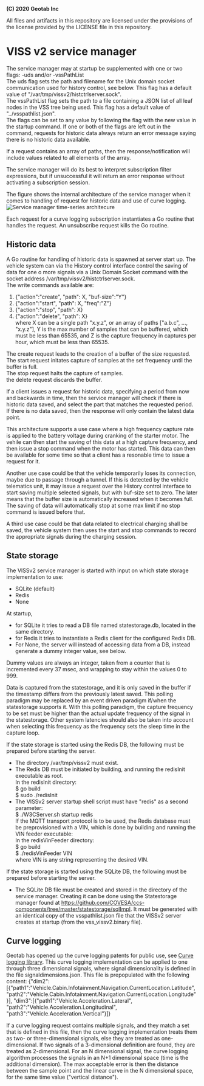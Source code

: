 **(C) 2020 Geotab Inc**<br>

All files and artifacts in this repository are licensed under the provisions of the license provided by the LICENSE file in this repository.

# VISS v2 service manager

The service manager may at startup be supplemented with one or two flags: -uds and/or -vssPathList<br>
The uds flag sets the path and filename for the Unix domain socket communication used for history control, see below. This flag has a default value of "/var/tmp/vissv2/histctrlserver.sock".<br>
The vssPathList flag sets the path to a file containing a JSON list of all leaf nodes in the VSS tree being used. This flag has a default value of "../vsspathlist.json".<br>
The flags can be set to any value by following the flag with the new value in the startup command.
If one or both of the flags are left out in the command, requests for historic data always return an error message saying there is no historic data available. 

If a request contains an array of paths, then the response/notification will include values related to all elements of the array. 

The service manager will do its best to interpret subscription filter expressions, but if unsuccessful it will return an error response without activating a subscription session.

The figure shows the internal architecture of the service manager when it comes to handling of request for historic data and use of curve logging.
![Service manager time-series architecure](servicemgr-timeseries-architecture.jpg)<br>

Each request for a curve logging subscription instantiates a Go routine that handles the request. An unsubscribe request kills the Go routine.<br>

## Historic data
A Go routine for handling of historic data is spawned at server start up. The vehicle system can via the History control interface control the saving of data for one o more signals via a Unix Domain Socket command with the socket address /var/tmp/vissv2/histctrlserver.sock.<br>
The write commands available are:<br>
1. {"action":"create", "path": X, "buf-size":"Y"}<br>
2. {"action":"start", "path": X, "freq":"Z"}<br>
3. {"action":"stop", "path": X}<br>
4. {"action":"delete", "path": X}<br>
where X can be a single path "x.y.z", or an array of paths ["a.b.c", ..., "x.y.z"], Y is the max number of samples that can be buffered, which must be less than 65535, and Z is the capture frequency in captures per hour, which must be less than 65535.<br>

The create request leads to the creation of a buffer of the size requested.<br>
The start request initates capture of samples at the set frequency until the buffer is full.<br>
The stop request halts the capture of samples.<br>
the delete request discards the buffer.<br>

If a client issues a request for historic data, specifying a period from now and backwards in time, then the service manager will check if there is historic data saved, and select the part that matches the requested period. If there is no data saved, then the response will only contain the latest data point. 

This architecture supports a use case where a high frequency capture rate is applied to the battery voltage during cranking of the starter motor. The vehile can then start the saving of this data at a high capture frequency, and then issue a stop command when the motor has started. This data can then be available for some time so that a client has a resonable time to issue a request for it.<br>

Another use case could be that the vehicle temporarily loses its connection, maybe due to passage through a tunnel. If this is detected by the vehicle telematics unit, it may issue a request over the History control interface to start saving multiple selected signals, but with buf-size set to zero. The later means that the buffer size is automatically increased when it becomes full. 
The saving of data will automatically stop at some max limit if no stop command is issued before that.

A third use case could be that data related to electrical charging shall be saved, the vehicle system then uses the start and stop commands to record the appropriate signals during the charging session.

## State storage
The VISSv2 service manager is started with input on which state storage implementation to use:
- SQLite (default)
- Redis
- None

At startup,<br>
- for SQLite it tries to read a DB file named statestorage.db, located in the same directory.
- for Redis it tries to instantiate a Redis client for the configured Redis DB. 
- For None, the server will instead of accessing data from a DB, instead generate a dummy integer value, see below.

Dummy values are always an integer, taken from a counter that is incremented every 37 msec, and wrapping to stay within the values 0 to 999.

Data is captured from the statestorage, and it is only saved in the buffer if the timestamp differs from the previously latest saved. This polling paradigm may be replaced by an event driven paradigm if/when the statestorage supports it. With this polling paradigm, the capture frequency to be set must be higher than the actual update frequency of the signal in the statestorage. Other system latencies should also be taken into account when selecting this frequency as the frequency sets the sleep time in the capture loop.

If the state storage is started using the Redis DB, the following must be prepared before starting the server.<br>
- The directory /var/tmp/vissv2 must exist.
- The Redis DB must be initiated by building,  and running the redisInit executable as root.<br>
In the redisInit directory:<br>
$ go build<br>
$ sudo ./redisInit<br>
- The VISSv2 server startup shell script must have "redis" as a second parameter:<br>
$ ./W3CServer.sh startup redis<br>
If the MQTT transport protocol is to be used, the Redis database must be preprovisioned with a VIN, which is done by building and running the VIN feeder executable:<br>
In the redisVinFeeder directory:<br>
$ go build<br>
$ ./redisVinFeeder VIN<br>
where VIN is any string representing the desired VIN.<br>

If the state storage is started using the SQLite DB, the following must be prepared before starting the server.<br>
- The SQLite DB file must be created and stored in the directory of the service manager. Creating it can be done using the Statestorage manager found at https://github.com/COVESA/ccs-components/tree/master/statestorage/sqlImpl. It must be generated with an identical copy of the vsspathlist.json file that the VISSv2 server creates at startup (from the vss_vissv2.binary file).


## Curve logging
Geotab has opened up the curve logging patents for public use, see <a href="https://github.com/Geotab/curve">Curve logging library</a>.
This curve logging implementation can be applied to one through three dimensional signals, where signal dimensionality is defined in the file signaldimensions.json. This file is prepopulated with the following content:
{"dim2":[{"path1":"Vehicle.Cabin.Infotainment.Navigation.CurrentLocation.Latitude", "path2":"Vehicle.Cabin.Infotainment.Navigation.CurrentLocation.Longitude"}], 
 "dim3":[{"path1":"Vehicle.Acceleration.Lateral", "path2":"Vehicle.Acceleration.Longitudinal", "path3":"Vehicle.Acceleration.Vertical"}]}
 
If a curve logging request contains multiple signals, and they match a set that is defined in this file, then the curve logging implementation treats them as two- or three-dimensional signals, else they are treated as one-dimensional. If two signals of a 3-dimensional definition are found, they are treated as 2-dimensional. 
For an N dimensional signal, the curve logging algorithm processes the signals in an N+1 dimensional space (time is the additional dimension). The max acceptable error is then the distance between the sample point and the linear curve in the N dimensional space, for the same time value ("vertical distance"). 


